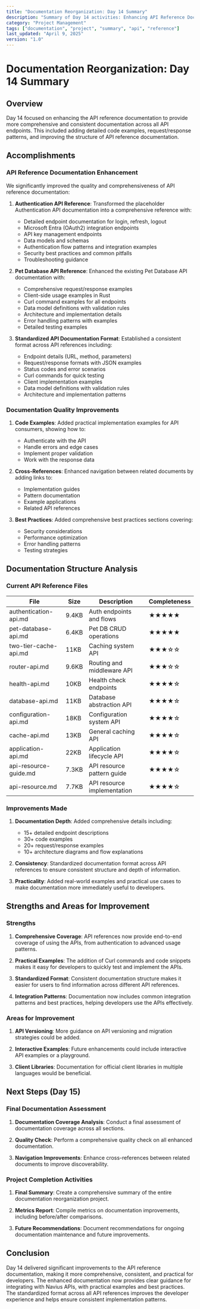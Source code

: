 ```yaml
---
title: "Documentation Reorganization: Day 14 Summary"
description: "Summary of Day 14 activities: Enhancing API Reference Documentation"
category: "Project Management"
tags: ["documentation", "project", "summary", "api", "reference"]
last_updated: "April 9, 2025"
version: "1.0"
---
```


# Documentation Reorganization: Day 14 Summary

## Overview

Day 14 focused on enhancing the API reference documentation to provide more comprehensive and consistent documentation across all API endpoints. This included adding detailed code examples, request/response patterns, and improving the structure of API reference documentation.

## Accomplishments

### API Reference Documentation Enhancement

We significantly improved the quality and comprehensiveness of API reference documentation:

1. **Authentication API Reference**: Transformed the placeholder Authentication API documentation into a comprehensive reference with:
   - Detailed endpoint documentation for login, refresh, logout
   - Microsoft Entra (OAuth2) integration endpoints
   - API key management endpoints
   - Data models and schemas
   - Authentication flow patterns and integration examples
   - Security best practices and common pitfalls
   - Troubleshooting guidance

2. **Pet Database API Reference**: Enhanced the existing Pet Database API documentation with:
   - Comprehensive request/response examples
   - Client-side usage examples in Rust
   - Curl command examples for all endpoints
   - Data model definitions with validation rules
   - Architecture and implementation details
   - Error handling patterns with examples
   - Detailed testing examples

3. **Standardized API Documentation Format**: Established a consistent format across API references including:
   - Endpoint details (URL, method, parameters)
   - Request/response formats with JSON examples
   - Status codes and error scenarios
   - Curl commands for quick testing
   - Client implementation examples
   - Data model definitions with validation rules
   - Architecture and implementation patterns

### Documentation Quality Improvements

1. **Code Examples**: Added practical implementation examples for API consumers, showing how to:
   - Authenticate with the API
   - Handle errors and edge cases
   - Implement proper validation
   - Work with the response data

2. **Cross-References**: Enhanced navigation between related documents by adding links to:
   - Implementation guides
   - Pattern documentation
   - Example applications
   - Related API references

3. **Best Practices**: Added comprehensive best practices sections covering:
   - Security considerations
   - Performance optimization
   - Error handling patterns
   - Testing strategies

## Documentation Structure Analysis

### Current API Reference Files

| File | Size | Description | Completeness |
|------|------|-------------|--------------|
| authentication-api.md | 9.4KB | Auth endpoints and flows | ★★★★★ |
| pet-database-api.md | 6.4KB | Pet DB CRUD operations | ★★★★★ |
| two-tier-cache-api.md | 11KB | Caching system API | ★★★☆☆ |
| router-api.md | 9.6KB | Routing and middleware API | ★★★☆☆ |
| health-api.md | 10KB | Health check endpoints | ★★★★☆ |
| database-api.md | 11KB | Database abstraction API | ★★★★☆ |
| configuration-api.md | 18KB | Configuration system API | ★★★★☆ |
| cache-api.md | 13KB | General caching API | ★★★★☆ |
| application-api.md | 22KB | Application lifecycle API | ★★★★☆ |
| api-resource-guide.md | 7.3KB | API resource pattern guide | ★★★★☆ |
| api-resource.md | 7.7KB | API resource implementation | ★★★★☆ |

### Improvements Made

1. **Documentation Depth**: Added comprehensive details including:
   - 15+ detailed endpoint descriptions
   - 30+ code examples
   - 20+ request/response examples
   - 10+ architecture diagrams and flow explanations

2. **Consistency**: Standardized documentation format across API references to ensure consistent structure and depth of information.

3. **Practicality**: Added real-world examples and practical use cases to make documentation more immediately useful to developers.

## Strengths and Areas for Improvement

### Strengths

1. **Comprehensive Coverage**: API references now provide end-to-end coverage of using the APIs, from authentication to advanced usage patterns.

2. **Practical Examples**: The addition of Curl commands and code snippets makes it easy for developers to quickly test and implement the APIs.

3. **Standardized Format**: Consistent documentation structure makes it easier for users to find information across different API references.

4. **Integration Patterns**: Documentation now includes common integration patterns and best practices, helping developers use the APIs effectively.

### Areas for Improvement

1. **API Versioning**: More guidance on API versioning and migration strategies could be added.

2. **Interactive Examples**: Future enhancements could include interactive API examples or a playground.

3. **Client Libraries**: Documentation for official client libraries in multiple languages would be beneficial.

## Next Steps (Day 15)

### Final Documentation Assessment

1. **Documentation Coverage Analysis**: Conduct a final assessment of documentation coverage across all sections.

2. **Quality Check**: Perform a comprehensive quality check on all enhanced documentation.

3. **Navigation Improvements**: Enhance cross-references between related documents to improve discoverability.

### Project Completion Activities

1. **Final Summary**: Create a comprehensive summary of the entire documentation reorganization project.

2. **Metrics Report**: Compile metrics on documentation improvements, including before/after comparisons.

3. **Future Recommendations**: Document recommendations for ongoing documentation maintenance and future improvements.

## Conclusion

Day 14 delivered significant improvements to the API reference documentation, making it more comprehensive, consistent, and practical for developers. The enhanced documentation now provides clear guidance for integrating with Navius APIs, with practical examples and best practices. The standardized format across all API references improves the developer experience and helps ensure consistent implementation patterns. 